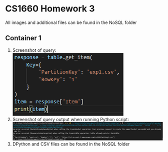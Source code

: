 # CS1660 Homework 3
All images and additional files can be found in the NoSQL folder

## Container 1

1. Screenshot of query:
![Query](./NoSQL/query.PNG)
3. Screenshot of query output when running Python script: 
![Query Output](./NoSQL/query_output.PNG)
3. DPython and CSV files can be found in the NoSQL folder

